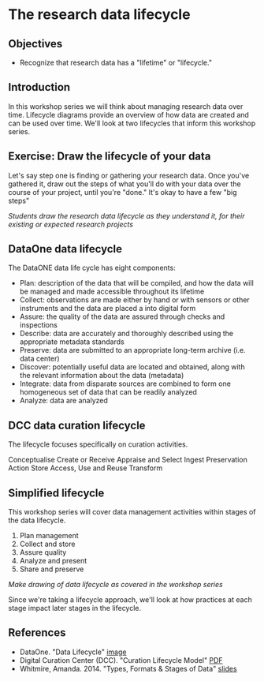 # The research data lifecycle
## Objectives
- Recognize that research data has a "lifetime" or "lifecycle."

## Introduction
In this workshop series we will think about managing research data over time. Lifecycle diagrams provide an overview of how data are created and can be used over time. We'll look at two lifecycles that inform this workshop series.

## Exercise: Draw the lifecycle of your data
Let's say step one is finding or gathering your research data. Once you've gathered it, draw out the steps of what you'll do with your data over the course of your project, until you're "done." It's okay to have a few "big steps"

*Students draw the research data lifecycle as they understand it, for their existing or expected research projects*

## DataOne data lifecycle
The DataONE data life cycle has eight components:

- Plan: description of the data that will be compiled, and how the data will be managed and made accessible throughout its lifetime
- Collect: observations are made either by hand or with sensors or other instruments and the data are placed a into digital form
- Assure: the quality of the data are assured through checks and inspections
- Describe: data are accurately and thoroughly described using the appropriate metadata standards
- Preserve: data are submitted to an appropriate long-term archive (i.e. data center)
- Discover: potentially useful data are located and obtained, along with the relevant information about the data (metadata)
- Integrate: data from disparate sources are combined to form one homogeneous set of data that can be readily analyzed
- Analyze: data are analyzed

## DCC data curation lifecycle
The lifecycle focuses specifically on curation activities. 

Conceptualise 
Create or Receive
Appraise and Select 
Ingest
Preservation Action
Store 
Access, Use and Reuse 
Transform


## Simplified lifecycle
This workshop series will cover data management activities within stages of the data lifecycle.

1. Plan management
2. Collect and store 
3. Assure quality
4. Analyze and present
5. Share and preserve

*Make drawing of data lifecycle as covered in the workshop series*

Since we're taking a lifecycle approach, we'll look at how practices at each stage impact later stages in the lifecycle. 

## References
- DataOne. "Data Lifecycle" [image](../dataone-data_lifecycle-image.png)
- Digital Curation Center (DCC). "Curation Lifecycle Model" [PDF](http://www.dcc.ac.uk/sites/default/files/documents/publications/DCCLifecycle.pdf)
- Whitmire, Amanda. 2014. "Types, Formats & Stages of Data" [slides](https://figshare.com/articles/GRAD521_Research_Data_Management_Lectures/1003835)